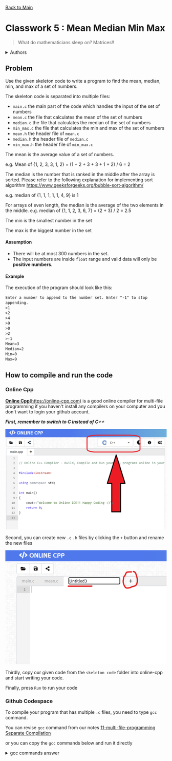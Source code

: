 [Back to Main](../../README.md)

# Classwork 5 : Mean Median Min Max

> What do mathematicians sleep on? Matrices!!

<details>

<summary>Authors</summary>

Dicaprio Cheung (dhcheungaa@connect.ust.hk)

</details>

## Problem

Use the given skeleton code to write a program to find the mean, median, min, and max of a set of numbers.

The skeleton code is separated into multiple files:
- `main.c` the main part of the code which handles the input of the set of numbers
- `mean.c` the file that calculates the mean of the set of numbers 
- `median.c` the file that calculates the median of the set of numbers 
- `min_max.c` the file that calculates the min and max of the set of numbers 
- `mean.h` the header file of `mean.c`
- `median.h` the header file of `median.c`
- `min_max.h` the header file of `min_max.c`

The mean is the average value of a set of numbers.

e.g. Mean of {1, 2, 3, 3, 1, 2} = (1 + 2 + 3 + 3 + 1 + 2) / 6 = 2

The median is the number that is ranked in the middle after the array is sorted. Please refer to the following explanation for implementing sort algorithm https://www.geeksforgeeks.org/bubble-sort-algorithm/ 

e.g. median of {1, 1, 1, 1, 1, 4, 9} is 1

For arrays of even length, the median is the average of the two elements in the middle. e.g. median of {1, 1, 2, 3, 6, 7} = (2 + 3) / 2 = 2.5

The min is the smallest number in the set

The max is the biggest number in the set

#### Assumption

- There will be at most 300 numbers in the set.
- The input numbers are inside `float` range and valid data will only be **positive numbers**.

#### Example

The execution of the program should look like this:

```
Enter a number to append to the number set. Enter "-1" to stop appending.
>1
>2
>4
>9
>0
>2
>-1
Mean=3
Median=2
Min=0
Max=9
```

## How to compile and run the code

### Online Cpp

[**Online Cpp**(https://online-cpp.com)](https://online-cpp.com) is a good online compiler for multi-file programming if you haven't install any compilers on your computer and you don't want to login your github account.

***First, remember to switch to C instead of C++***

![](../../../tutorial-0-self-learn-basic-c/images/online_cpp.png)

Second, you can create new `.c` `.h` files by clicking the `+` button and rename the new files

![](../../images/online-cpp-add-file.png)

Thirdly, copy our given code from the `skeleton code` folder into online-cpp and start writing your code.

Finally, press `Run` to run your code

### Github Codespace

To compile your program that has multiple `.c` files, you need to type `gcc` command.

You can revise `gcc` command from our notes [11-multi-file-programming Separate Compilation](../../11-multi-file-programming.md#separate-compilation)

or you can copy the `gcc` commands below and run it directly

<details>

<summary>gcc commands answer</summary>

```
gcc -c main.c mean.c median.c min_max.c
gcc main.o mean.o median.o min_max.o
.\a.exe
```

</details>